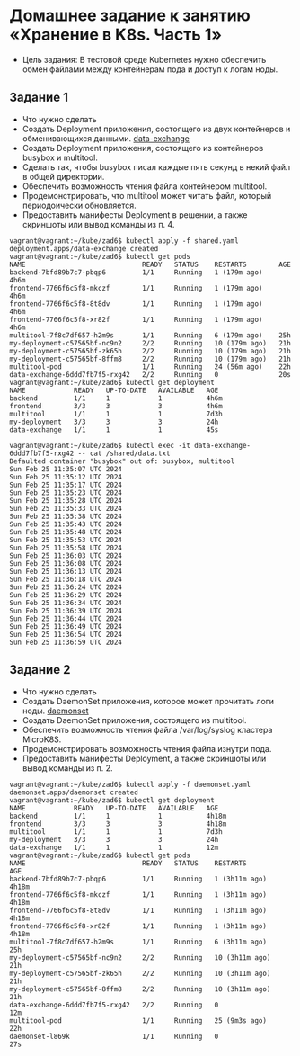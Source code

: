 # Домашнее задание к занятию «Хранение в K8s. Часть 1»
- Цель задания: В тестовой среде Kubernetes нужно обеспечить обмен файлами между контейнерам пода и доступ к логам ноды.
## Задание 1
- Что нужно сделать
- Создать Deployment приложения, состоящего из двух контейнеров и обменивающихся данными. [data-exchange](https://github.com/EVolgina/kuber2.1/blob/main/shared.yaml)
- Создать Deployment приложения, состоящего из контейнеров busybox и multitool.
- Сделать так, чтобы busybox писал каждые пять секунд в некий файл в общей директории.
- Обеспечить возможность чтения файла контейнером multitool.
- Продемонстрировать, что multitool может читать файл, который периодоически обновляется.
- Предоставить манифесты Deployment в решении, а также скриншоты или вывод команды из п. 4.
```
vagrant@vagrant:~/kube/zad6$ kubectl apply -f shared.yaml
deployment.apps/data-exchange created
vagrant@vagrant:~/kube/zad6$ kubectl get pods
NAME                             READY   STATUS    RESTARTS        AGE
backend-7bfd89b7c7-pbqp6         1/1     Running   1 (179m ago)    4h6m
frontend-7766f6c5f8-mkczf        1/1     Running   1 (179m ago)    4h6m
frontend-7766f6c5f8-8t8dv        1/1     Running   1 (179m ago)    4h6m
frontend-7766f6c5f8-xr82f        1/1     Running   1 (179m ago)    4h6m
multitool-7f8c7df657-h2m9s       1/1     Running   6 (179m ago)    25h
my-deployment-c57565bf-nc9n2     2/2     Running   10 (179m ago)   21h
my-deployment-c57565bf-zk65h     2/2     Running   10 (179m ago)   21h
my-deployment-c57565bf-8ffm8     2/2     Running   10 (179m ago)   21h
multitool-pod                    1/1     Running   24 (56m ago)    22h
data-exchange-6ddd7fb7f5-rxg42   2/2     Running   0               20s
vagrant@vagrant:~/kube/zad6$ kubectl get deployment
NAME            READY   UP-TO-DATE   AVAILABLE   AGE
backend         1/1     1            1           4h6m
frontend        3/3     3            3           4h6m
multitool       1/1     1            1           7d3h
my-deployment   3/3     3            3           24h
data-exchange   1/1     1            1           45s
```
```
vagrant@vagrant:~/kube/zad6$ kubectl exec -it data-exchange-6ddd7fb7f5-rxg42 -- cat /shared/data.txt
Defaulted container "busybox" out of: busybox, multitool
Sun Feb 25 11:35:07 UTC 2024
Sun Feb 25 11:35:12 UTC 2024
Sun Feb 25 11:35:17 UTC 2024
Sun Feb 25 11:35:23 UTC 2024
Sun Feb 25 11:35:28 UTC 2024
Sun Feb 25 11:35:33 UTC 2024
Sun Feb 25 11:35:38 UTC 2024
Sun Feb 25 11:35:43 UTC 2024
Sun Feb 25 11:35:48 UTC 2024
Sun Feb 25 11:35:53 UTC 2024
Sun Feb 25 11:35:58 UTC 2024
Sun Feb 25 11:36:03 UTC 2024
Sun Feb 25 11:36:08 UTC 2024
Sun Feb 25 11:36:13 UTC 2024
Sun Feb 25 11:36:18 UTC 2024
Sun Feb 25 11:36:24 UTC 2024
Sun Feb 25 11:36:29 UTC 2024
Sun Feb 25 11:36:34 UTC 2024
Sun Feb 25 11:36:39 UTC 2024
Sun Feb 25 11:36:44 UTC 2024
Sun Feb 25 11:36:49 UTC 2024
Sun Feb 25 11:36:54 UTC 2024
Sun Feb 25 11:36:59 UTC 2024
```
## Задание 2
- Что нужно сделать
- Создать DaemonSet приложения, которое может прочитать логи ноды. [daemonset](https://github.com/EVolgina/kuber2.1/blob/main/daemonset.yaml)
- Создать DaemonSet приложения, состоящего из multitool.
- Обеспечить возможность чтения файла /var/log/syslog кластера MicroK8S.
- Продемонстрировать возможность чтения файла изнутри пода.
- Предоставить манифесты Deployment, а также скриншоты или вывод команды из п. 2.
```
vagrant@vagrant:~/kube/zad6$ kubectl apply -f daemonset.yaml
daemonset.apps/daemonset created
vagrant@vagrant:~/kube/zad6$ kubectl get deployment
NAME            READY   UP-TO-DATE   AVAILABLE   AGE
backend         1/1     1            1           4h18m
frontend        3/3     3            3           4h18m
multitool       1/1     1            1           7d3h
my-deployment   3/3     3            3           24h
data-exchange   1/1     1            1           12m
vagrant@vagrant:~/kube/zad6$ kubectl get pods
NAME                             READY   STATUS    RESTARTS         AGE
backend-7bfd89b7c7-pbqp6         1/1     Running   1 (3h11m ago)    4h18m
frontend-7766f6c5f8-mkczf        1/1     Running   1 (3h11m ago)    4h18m
frontend-7766f6c5f8-8t8dv        1/1     Running   1 (3h11m ago)    4h18m
frontend-7766f6c5f8-xr82f        1/1     Running   1 (3h11m ago)    4h18m
multitool-7f8c7df657-h2m9s       1/1     Running   6 (3h11m ago)    25h
my-deployment-c57565bf-nc9n2     2/2     Running   10 (3h11m ago)   21h
my-deployment-c57565bf-zk65h     2/2     Running   10 (3h11m ago)   21h
my-deployment-c57565bf-8ffm8     2/2     Running   10 (3h11m ago)   21h
data-exchange-6ddd7fb7f5-rxg42   2/2     Running   0                12m
multitool-pod                    1/1     Running   25 (9m3s ago)    22h
daemonset-l869k                  1/1     Running   0                27s
```
```

```
